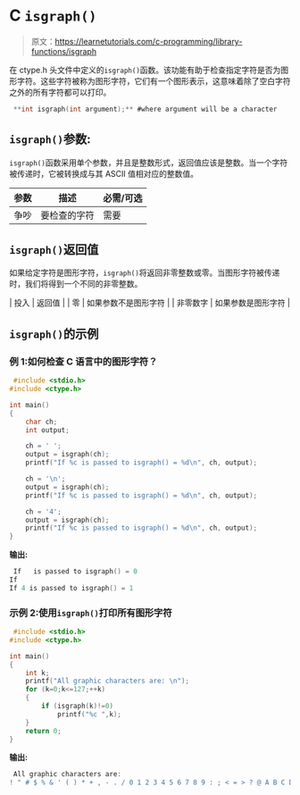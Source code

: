 # C `isgraph()`

> 原文：<https://learnetutorials.com/c-programming/library-functions/isgraph>

在 ctype.h 头文件中定义的`isgraph()`函数。该功能有助于检查指定字符是否为图形字符。这些字符被称为图形字符，它们有一个图形表示，这意味着除了空白字符之外的所有字符都可以打印。

```c
 **int isgraph(int argument);** #where argument will be a character 

```

## `isgraph()`参数:

`isgraph()`函数采用单个参数，并且是整数形式，返回值应该是整数。当一个字符被传递时，它被转换成与其 ASCII 值相对应的整数值。

| 参数 | 描述 | 必需/可选 |
| --- | --- | --- |
| 争吵 | 要检查的字符 | 需要 |

## `isgraph()`返回值

如果给定字符是图形字符，`isgraph()`将返回非零整数或零。当图形字符被传递时，我们将得到一个不同的非零整数。

| 投入 | 返回值 |
| 零 | 如果参数不是图形字符 |
| 非零数字 | 如果参数是图形字符 |

## `isgraph()`的示例

### 例 1:如何检查 C 语言中的图形字符？

```c
 #include <stdio.h>
#include <ctype.h>

int main()
{
    char ch;
    int output;

    ch = ' ';
    output = isgraph(ch);
    printf("If %c is passed to isgraph() = %d\n", ch, output);

    ch = '\n';
    output = isgraph(ch);
    printf("If %c is passed to isgraph() = %d\n", ch, output);

    ch = '4';
    output = isgraph(ch);
    printf("If %c is passed to isgraph() = %d\n", ch, output); 
} 

```

**输出:**

```c
 If   is passed to isgraph() = 0
If 
If 4 is passed to isgraph() = 1 
```

### 示例 2:使用`isgraph()`打印所有图形字符

```c
 #include <stdio.h>
#include <ctype.h>

int main()
{
    int k;
    printf("All graphic characters are: \n");
    for (k=0;k<=127;++k)
    {
        if (isgraph(k)!=0)
            printf("%c ",k);
    }
    return 0;
} 

```

**输出:**

```c
 All graphic characters are: 
! " # $ % & ' ( ) * + , - . / 0 1 2 3 4 5 6 7 8 9 : ; < = > ? @ A B C D E F G H I J K L M N O P Q R S T U V W X Y Z [ \ ] ^ _ ` a b c d e f g h i j k l m n o p q r s t u v w x y z { | } ~ 
```